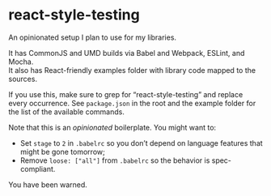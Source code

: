 react-style-testing
=========================

An opinionated setup I plan to use for my libraries.

It has CommonJS and UMD builds via Babel and Webpack, ESLint, and Mocha.  
It also has React-friendly examples folder with library code mapped to the sources.

If you use this, make sure to grep for “react-style-testing” and replace every occurrence.
See `package.json` in the root and the example folder for the list of the available commands.

Note that this is an *opinionated* boilerplate. You might want to:

* Set `stage` to `2` in `.babelrc` so you don’t depend on language features that might be gone tomorrow;
* Remove `loose: ["all"]` from `.babelrc` so the behavior is spec-compliant.

You have been warned.
